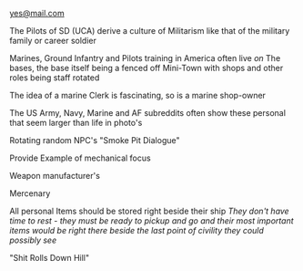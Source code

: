 yes@mail.com

The Pilots of SD (UCA) derive a culture of Militarism like that of the military family or career soldier

Marines, Ground Infantry and Pilots training in America often live *on* The bases, the base itself being a fenced off Mini-Town with shops and other roles being staff rotated 

The idea of a marine Clerk is fascinating, so is a marine shop-owner

The US Army, Navy, Marine and AF subreddits often show these personal that seem larger than life in photo's 

Rotating random NPC's "Smoke Pit Dialogue"


Provide Example of mechanical focus 

Weapon manufacturer's

Mercenary 

All personal Items should be stored right beside their ship *They don't have time to rest - they must be ready to pickup and go and their most important items would be right there beside the last point of civility they could possibly see*



"Shit Rolls Down Hill"